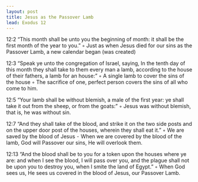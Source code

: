 ```yaml
---
layout: post
title: Jesus as the Passover Lamb
lead: Exodus 12
---
```



12:2 “This month shall be unto you the beginning of month: it shall be the first month of the year to you.”
	◦	Just as when Jesus died for our sins as the Passover Lamb, a new calendar began (was created)

12:3 “Speak ye unto the congregation of Israel, saying, In the tenth day of this month they shall take to them every man a lamb, according to the house of their fathers, a lamb for an house:”
	◦	A single lamb to cover the sins of the house
	◦	The sacrifice of one, perfect person covers the sins of all who come to him.

12:5 “Your lamb shall be without blemish, a male of the first year: ye shall take it out from the sheep, or from the goats:”
	◦	Jesus was without blemish, that is, he was without sin. 

12:7 “And they shall take of the blood, and strike it on the two side posts and on the upper door post of the houses, wherein they shall eat it.”
	◦	We are saved by the blood of Jesus
	⁃	When we are covered by the blood of the lamb, God will Passover our sins, He will overlook them.

12:13 “And the blood shall be to you for a token upon the houses where ye are: and when I see the blood, I will pass over you, and the plague shall not be upon you to destroy you, when I smite the land of Egypt.”
	◦	When God sees us, He sees us covered in the blood of Jesus, our Passover Lamb. 
